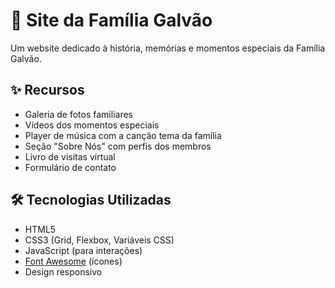 # 🏡 Site da Família Galvão

Um website dedicado à história, memórias e momentos especiais da Família Galvão.


## ✨ Recursos

- Galeria de fotos familiares
- Vídeos dos momentos especiais
- Player de música com a canção tema da família
- Seção "Sobre Nós" com perfis dos membros
- Livro de visitas virtual
- Formulário de contato

## 🛠️ Tecnologias Utilizadas

- HTML5
- CSS3 (Grid, Flexbox, Variáveis CSS)
- JavaScript (para interações)
- [Font Awesome](https://fontawesome.com/) (ícones)
- Design responsivo



